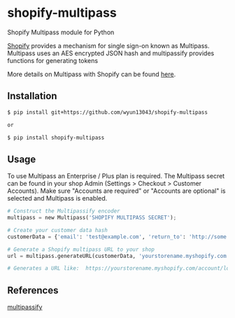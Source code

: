 shopify-multipass
=================

Shopify Multipass module for Python



[Shopify](http://shopify.com) provides a mechanism for single sign-on known as Multipass.  Multipass uses an AES encrypted JSON hash and multipassify provides functions for generating tokens

More details on Multipass with Shopify can be found [here](http://docs.shopify.com/api/tutorials/multipass-login).

## Installation
```sh
$ pip install git+https://github.com/wyun13043/shopify-multipass

or

$ pip install shopify-multipass
```

## Usage

To use Multipass an Enterprise / Plus plan is required. The Multipass secret can be found in your shop Admin (Settings > Checkout > Customer Accounts).
Make sure "Accounts are required" or "Accounts are optional" is selected and Multipass is enabled.

```python
# Construct the Multipassify encoder
multipass = new Multipass('SHOPIFY MULTIPASS SECRET');

# Create your customer data hash
customerData = {'email': 'test@example.com', 'return_to': 'http://some.url'};

# Generate a Shopify multipass URL to your shop
url = multipass.generateURL(customerData, 'yourstorename.myshopify.com');

# Generates a URL like:  https://yourstorename.myshopify.com/account/login/multipass/<MULTIPASS-TOKEN>
```

## References

[multipassify](https://github.com/beaucoo/multipassify)
